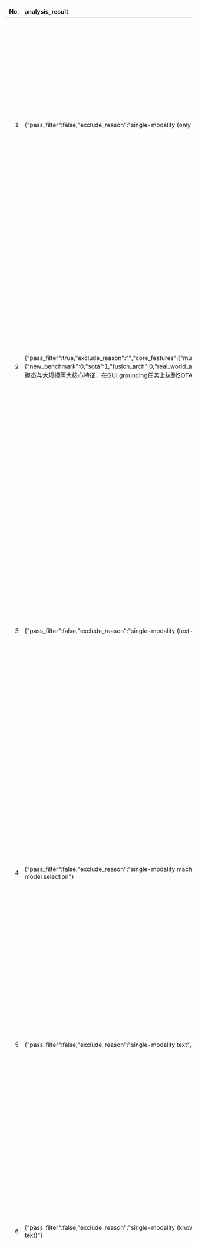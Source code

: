 |   No. |   analysis_result | title | authors | abstract | link |
|------:|:------------------|:------|:--------|:---------|:-----|
|     1 | {"pass_filter":false,"exclude_reason":"single-modality (only image)","raw_score":0,"norm_score":0,"reason":"Excluded: single-modality (only image)"} | SUB: Benchmarking CBM Generalization via Synthetic Attribute   Substitutions | Jessica Bader, Leander Girrbach, Stephan Alaniz, Zeynep Akata | Concept Bottleneck Models (CBMs) and other concept-based interpretable models show great promise for making AI applications more transparent, which is essential in fields like medicine. Despite their success, we demonstrate that CBMs struggle to reliably identify the correct concepts under distribution shifts. To assess the robustness of CBMs to concept variations, we introduce SUB: a fine-grained image and concept benchmark containing 38,400 synthetic images based on the CUB dataset. To create SUB, we select a CUB subset of 33 bird classes and 45 concepts to generate images which substitute a specific concept, such as wing color or belly pattern. We introduce a novel Tied Diffusion Guidance (TDG) method to precisely control generated images, where noise sharing for two parallel denoising processes ensures that both the correct bird class and the correct attribute are generated. This novel benchmark enables rigorous evaluation of CBMs and similar interpretable models, contributing to the development of more robust methods. Our code is available at https://github.com/ExplainableML/sub and the dataset at http://huggingface.co/datasets/Jessica-bader/SUB. | http://arxiv.org/abs/2507.23784v1 |
|     2 | {"pass_filter":true,"exclude_reason":"","core_features":{"multi_modal":1,"large_scale":1,"unified_framework":0,"novel_paradigm":0},"plus_features":{"new_benchmark":0,"sota":1,"fusion_arch":0,"real_world_app":1,"reasoning_planning":0,"scaling_modalities":0,"open_source":0},"raw_score":6,"norm_score":6,"reason":"满足多模态与大规模两大核心特征，在GUI grounding任务上达到SOTA并面向真实应用场景。"} | Phi-Ground Tech Report: Advancing Perception in GUI Grounding | Miaosen Zhang, Ziqiang Xu, Jialiang Zhu, Qi Dai, Kai Qiu, Yifan Yang, Chong Luo, Tianyi Chen, Justin Wagle, Tim Franklin, Baining Guo | With the development of multimodal reasoning models, Computer Use Agents (CUAs), akin to Jarvis from \textit{"Iron Man"}, are becoming a reality. GUI grounding is a core component for CUAs to execute actual actions, similar to mechanical control in robotics, and it directly leads to the success or failure of the system. It determines actions such as clicking and typing, as well as related parameters like the coordinates for clicks. Current end-to-end grounding models still achieve less than 65\% accuracy on challenging benchmarks like ScreenSpot-pro and UI-Vision, indicating they are far from being ready for deployment. % , as a single misclick can result in unacceptable consequences. In this work, we conduct an empirical study on the training of grounding models, examining details from data collection to model training. Ultimately, we developed the \textbf{Phi-Ground} model family, which achieves state-of-the-art performance across all five grounding benchmarks for models under $10B$ parameters in agent settings. In the end-to-end model setting, our model still achieves SOTA results with scores of \textit{\textbf{43.2}} on ScreenSpot-pro and \textit{\textbf{27.2}} on UI-Vision. We believe that the various details discussed in this paper, along with our successes and failures, not only clarify the construction of grounding models but also benefit other perception tasks. Project homepage: \href{https://zhangmiaosen2000.github.io/Phi-Ground/}{https://zhangmiaosen2000.github.io/Phi-Ground/} | http://arxiv.org/abs/2507.23779v1 |
|     3 | {"pass_filter":false,"exclude_reason":"single-modality (text-only, LLM-based)","raw_score":0,"norm_score":0,"reason":"Excluded: single-modality (text-only, LLM-based)"} | SimuRA: Towards General Goal-Oriented Agent via Simulative Reasoning   Architecture with LLM-Based World Model | Mingkai Deng, Jinyu Hou, Yilin Shen, Hongxia Jin, Graham Neubig, Zhiting Hu, Eric Xing | AI agents built on large language models (LLMs) hold enormous promise, but current practice focuses on a one-task-one-agent approach, which not only falls short of scalability and generality, but also suffers from the fundamental limitations of autoregressive LLMs. On the other hand, humans are general agents who reason by mentally simulating the outcomes of their actions and plans. Moving towards a more general and powerful AI agent, we introduce SimuRA, a goal-oriented architecture for generalized agentic reasoning. Based on a principled formulation of optimal agent in any environment, \modelname overcomes the limitations of autoregressive reasoning by introducing a world model for planning via simulation. The generalized world model is implemented using LLM, which can flexibly plan in a wide range of environments using the concept-rich latent space of natural language. Experiments on difficult web browsing tasks show that \modelname improves the success of flight search from 0\% to 32.2\%. World-model-based planning, in particular, shows consistent advantage of up to 124\% over autoregressive planning, demonstrating the advantage of world model simulation as a reasoning paradigm. We are excited about the possibility for training a single, general agent model based on LLMs that can act superintelligently in all environments. To start, we make SimuRA, a web-browsing agent built on \modelname with pretrained LLMs, available as a research demo for public testing. | http://arxiv.org/abs/2507.23773v1 |
|     4 | {"pass_filter":false,"exclude_reason":"single-modality machine learning model selection","raw_score":0,"norm_score":0,"reason":"Excluded: single-modality machine learning model selection"} | Consensus-Driven Active Model Selection | Justin Kay, Grant Van Horn, Subhransu Maji, Daniel Sheldon, Sara Beery | The widespread availability of off-the-shelf machine learning models poses a challenge: which model, of the many available candidates, should be chosen for a given data analysis task? This question of model selection is traditionally answered by collecting and annotating a validation dataset -- a costly and time-intensive process. We propose a method for active model selection, using predictions from candidate models to prioritize the labeling of test data points that efficiently differentiate the best candidate. Our method, CODA, performs consensus-driven active model selection by modeling relationships between classifiers, categories, and data points within a probabilistic framework. The framework uses the consensus and disagreement between models in the candidate pool to guide the label acquisition process, and Bayesian inference to update beliefs about which model is best as more information is collected. We validate our approach by curating a collection of 26 benchmark tasks capturing a range of model selection scenarios. CODA outperforms existing methods for active model selection significantly, reducing the annotation effort required to discover the best model by upwards of 70% compared to the previous state-of-the-art. Code and data are available at https://github.com/justinkay/coda. | http://arxiv.org/abs/2507.23771v1 |
|     5 | {"pass_filter":false,"exclude_reason":"single-modality text","raw_score":0,"norm_score":0,"reason":"Excluded: single-modality text"} | CoT-Self-Instruct: Building high-quality synthetic prompts for reasoning   and non-reasoning tasks | Ping Yu, Jack Lanchantin, Tianlu Wang, Weizhe Yuan, Olga Golovneva, Ilia Kulikov, Sainbayar Sukhbaatar, Jason Weston, Jing Xu | We propose CoT-Self-Instruct, a synthetic data generation method that instructs LLMs to first reason and plan via Chain-of-Thought (CoT) based on the given seed tasks, and then to generate a new synthetic prompt of similar quality and complexity for use in LLM training, followed by filtering for high-quality data with automatic metrics. In verifiable reasoning, our synthetic data significantly outperforms existing training datasets, such as s1k and OpenMathReasoning, across MATH500, AMC23, AIME24 and GPQA-Diamond. For non-verifiable instruction-following tasks, our method surpasses the performance of human or standard self-instruct prompts on both AlpacaEval 2.0 and Arena-Hard. | http://arxiv.org/abs/2507.23751v1 |
|     6 | {"pass_filter":false,"exclude_reason":"single-modality (knowledge graph and text)","raw_score":0,"norm_score":0,"reason":"Excluded: single-modality (knowledge graph and text)"} | Rule2Text: Natural Language Explanation of Logical Rules in Knowledge   Graphs | Nasim Shirvani-Mahdavi, Devin Wingfield, Amin Ghasemi, Chengkai Li | Knowledge graphs (KGs) often contain sufficient information to support the inference of new facts. Identifying logical rules not only improves the completeness of a knowledge graph but also enables the detection of potential errors, reveals subtle data patterns, and enhances the overall capacity for reasoning and interpretation. However, the complexity of such rules, combined with the unique labeling conventions of each KG, can make them difficult for humans to understand. In this paper, we explore the potential of large language models to generate natural language explanations for logical rules. Specifically, we extract logical rules using the AMIE 3.5.1 rule discovery algorithm from the benchmark dataset FB15k-237 and two large-scale datasets, FB-CVT-REV and FB+CVT-REV. We examine various prompting strategies, including zero- and few-shot prompting, including variable entity types, and chain-of-thought reasoning. We conduct a comprehensive human evaluation of the generated explanations based on correctness, clarity, and hallucination, and also assess the use of large language models as automatic judges. Our results demonstrate promising performance in terms of explanation correctness and clarity, although several challenges remain for future research. All scripts and data used in this study are publicly available at https://github.com/idirlab/KGRule2NL}{https://github.com/idirlab/KGRule2NL. | http://arxiv.org/abs/2507.23740v1 |
|     7 | {"pass_filter":true,"exclude_reason":"","core_features":{"multi_modal":1,"large_scale":1,"unified_framework":1,"novel_paradigm":1},"plus_features":{"new_benchmark":0,"sota":0,"fusion_arch":1,"real_world_app":1,"reasoning_planning":1,"scaling_modalities":0,"open_source":0},"raw_score":11,"norm_score":10.0,"reason":"满足多模态、大规模、统一框架、新颖范式四大核心特征，并在融合架构、真实应用及推理规划方面表现突出。"} | Distributed AI Agents for Cognitive Underwater Robot Autonomy | Markus Buchholz, Ignacio Carlucho, Michele Grimaldi, Yvan R. Petillot | Achieving robust cognitive autonomy in robots navigating complex, unpredictable environments remains a fundamental challenge in robotics. This paper presents Underwater Robot Self-Organizing Autonomy (UROSA), a groundbreaking architecture leveraging distributed Large Language Model AI agents integrated within the Robot Operating System 2 (ROS 2) framework to enable advanced cognitive capabilities in Autonomous Underwater Vehicles. UROSA decentralises cognition into specialised AI agents responsible for multimodal perception, adaptive reasoning, dynamic mission planning, and real-time decision-making. Central innovations include flexible agents dynamically adapting their roles, retrieval-augmented generation utilising vector databases for efficient knowledge management, reinforcement learning-driven behavioural optimisation, and autonomous on-the-fly ROS 2 node generation for runtime functional extensibility. Extensive empirical validation demonstrates UROSA's promising adaptability and reliability through realistic underwater missions in simulation and real-world deployments, showing significant advantages over traditional rule-based architectures in handling unforeseen scenarios, environmental uncertainties, and novel mission objectives. This work not only advances underwater autonomy but also establishes a scalable, safe, and versatile cognitive robotics framework capable of generalising to a diverse array of real-world applications. | http://arxiv.org/abs/2507.23735v1 |
|     8 | {"pass_filter":false,"exclude_reason":"single-modality mathematical theorem proving","raw_score":0,"norm_score":0,"reason":"Excluded: single-modality mathematical theorem proving"} | Seed-Prover: Deep and Broad Reasoning for Automated Theorem Proving | Luoxin Chen, Jinming Gu, Liankai Huang, Wenhao Huang, Zhicheng Jiang, Allan Jie, Xiaoran Jin, Xing Jin, Chenggang Li, Kaijing Ma, Cheng Ren, Jiawei Shen, Wenlei Shi, Tong Sun, He Sun, Jiahui Wang, Siran Wang, Zhihong Wang, Chenrui Wei, Shufa Wei, Yonghui Wu, Yuchen Wu, Yihang Xia, Huajian Xin, Fan Yang, Huaiyuan Ying, Hongyi Yuan, Zheng Yuan, Tianyang Zhan, Chi Zhang, Yue Zhang, Ge Zhang, Tianyun Zhao, Jianqiu Zhao, Yichi Zhou, Thomas Hanwen Zhu | LLMs have demonstrated strong mathematical reasoning abilities by leveraging reinforcement learning with long chain-of-thought, yet they continue to struggle with theorem proving due to the lack of clear supervision signals when solely using natural language. Dedicated domain-specific languages like Lean provide clear supervision via formal verification of proofs, enabling effective training through reinforcement learning. In this work, we propose \textbf{Seed-Prover}, a lemma-style whole-proof reasoning model. Seed-Prover can iteratively refine its proof based on Lean feedback, proved lemmas, and self-summarization. To solve IMO-level contest problems, we design three test-time inference strategies that enable both deep and broad reasoning. Seed-Prover proves $78.1\%$ of formalized past IMO problems, saturates MiniF2F, and achieves over 50\% on PutnamBench, outperforming the previous state-of-the-art by a large margin. To address the lack of geometry support in Lean, we introduce a geometry reasoning engine \textbf{Seed-Geometry}, which outperforms previous formal geometry engines. We use these two systems to participate in IMO 2025 and fully prove 5 out of 6 problems. This work represents a significant advancement in automated mathematical reasoning, demonstrating the effectiveness of formal verification with long chain-of-thought reasoning. | http://arxiv.org/abs/2507.23726v1 |
|     9 | {"pass_filter":false,"exclude_reason":"single-modality video reconstruction","raw_score":0,"norm_score":0,"reason":"Excluded: single-modality video reconstruction"} | Enhanced Velocity Field Modeling for Gaussian Video Reconstruction | Zhenyang Li, Xiaoyang Bai, Tongchen Zhang, Pengfei Shen, Weiwei Xu, Yifan Peng | High-fidelity 3D video reconstruction is essential for enabling real-time rendering of dynamic scenes with realistic motion in virtual and augmented reality (VR/AR). The deformation field paradigm of 3D Gaussian splatting has achieved near-photorealistic results in video reconstruction due to the great representation capability of deep deformation networks. However, in videos with complex motion and significant scale variations, deformation networks often overfit to irregular Gaussian trajectories, leading to suboptimal visual quality. Moreover, the gradient-based densification strategy designed for static scene reconstruction proves inadequate to address the absence of dynamic content. In light of these challenges, we propose a flow-empowered velocity field modeling scheme tailored for Gaussian video reconstruction, dubbed FlowGaussian-VR. It consists of two core components: a velocity field rendering (VFR) pipeline which enables optical flow-based optimization, and a flow-assisted adaptive densification (FAD) strategy that adjusts the number and size of Gaussians in dynamic regions. We validate our model's effectiveness on multi-view dynamic reconstruction and novel view synthesis with multiple real-world datasets containing challenging motion scenarios, demonstrating not only notable visual improvements (over 2.5 dB gain in PSNR) and less blurry artifacts in dynamic textures, but also regularized and trackable per-Gaussian trajectories. | http://arxiv.org/abs/2507.23704v1 |
|    10 | {"pass_filter":false,"exclude_reason":"single-modality text-based, no other modalities","raw_score":0,"norm_score":0,"reason":"Excluded: single-modality text-based, no other modalities"} | TextQuests: How Good are LLMs at Text-Based Video Games? | Long Phan, Mantas Mazeika, Andy Zou, Dan Hendrycks | Evaluating AI agents within complex, interactive environments that mirror real-world challenges is critical for understanding their practical capabilities. While existing agent benchmarks effectively assess skills like tool use or performance on structured tasks, they often do not fully capture an agent's ability to operate autonomously in exploratory environments that demand sustained, self-directed reasoning over a long and growing context. To spur the development of agents capable of more robust intrinsic reasoning over long horizons, we introduce TextQuests, a benchmark based on the Infocom suite of interactive fiction games. These text-based adventures, which can take human players over 30 hours and require hundreds of precise actions to solve, serve as an effective proxy for evaluating AI agents on focused, stateful tasks. The benchmark is specifically designed to assess an LLM agent's capacity for self-contained problem-solving by precluding the use of external tools, thereby focusing on intrinsic long-context reasoning capabilities in an exploratory environment characterized by the need for trial-and-error learning and sustained problem-solving within a single interactive session. We release TextQuests at https://textquests.ai. | http://arxiv.org/abs/2507.23701v1 |
|    11 | {"pass_filter":true,"exclude_reason":"","core_features":{"multi_modal":1,"large_scale":0,"unified_framework":1,"novel_paradigm":0},"plus_features":{"new_benchmark":0,"sota":0,"fusion_arch":0,"real_world_app":1,"reasoning_planning":1,"scaling_modalities":0,"open_source":0},"raw_score":6,"norm_score":6,"reason":"满足多模态与统一框架核心特征，通过自动化任务合成和分布式框架实现真实世界场景的零样本泛化及空间推理增强。"} | Scalable Multi-Task Reinforcement Learning for Generalizable Spatial   Intelligence in Visuomotor Agents | Shaofei Cai, Zhancun Mu, Haiwen Xia, Bowei Zhang, Anji Liu, Yitao Liang | While Reinforcement Learning (RL) has achieved remarkable success in language modeling, its triumph hasn't yet fully translated to visuomotor agents. A primary challenge in RL models is their tendency to overfit specific tasks or environments, thereby hindering the acquisition of generalizable behaviors across diverse settings. This paper provides a preliminary answer to this challenge by demonstrating that RL-finetuned visuomotor agents in Minecraft can achieve zero-shot generalization to unseen worlds. Specifically, we explore RL's potential to enhance generalizable spatial reasoning and interaction capabilities in 3D worlds. To address challenges in multi-task RL representation, we analyze and establish cross-view goal specification as a unified multi-task goal space for visuomotor policies. Furthermore, to overcome the significant bottleneck of manual task design, we propose automated task synthesis within the highly customizable Minecraft environment for large-scale multi-task RL training, and we construct an efficient distributed RL framework to support this. Experimental results show RL significantly boosts interaction success rates by $4\times$ and enables zero-shot generalization of spatial reasoning across diverse environments, including real-world settings. Our findings underscore the immense potential of RL training in 3D simulated environments, especially those amenable to large-scale task generation, for significantly advancing visuomotor agents' spatial reasoning. | http://arxiv.org/abs/2507.23698v1 |
|    12 | {"pass_filter":false,"exclude_reason":"pure review without empirical validation","raw_score":0,"norm_score":0,"reason":"Excluded: pure review without empirical validation"} | A survey of multi-agent geosimulation methodologies: from ABM to LLM | Virginia Padilla, Jacinto Dávila | We provide a comprehensive examination of agent-based approaches that codify the principles and linkages underlying multi-agent systems, simulations, and information systems. Based on two decades of study, this paper confirms a framework intended as a formal specification for geosimulation platforms. Our findings show that large language models (LLMs) can be effectively incorporated as agent components if they follow a structured architecture specific to fundamental agent activities such as perception, memory, planning, and action. This integration is precisely consistent with the architecture that we formalize, providing a solid platform for next-generation geosimulation systems. | http://arxiv.org/abs/2507.23694v1 |
|    13 | {"pass_filter":true,"exclude_reason":"","core_features":{"multi_modal":1,"large_scale":0,"unified_framework":1,"novel_paradigm":1},"plus_features":{"new_benchmark":0,"sota":1,"fusion_arch":0,"real_world_app":1,"reasoning_planning":0,"scaling_modalities":0,"open_source":0},"raw_score":8,"norm_score":8,"reason":"满足多模态、统一框架及新颖范式核心特征，并在真实机器人应用和SOTA性能上表现突出。"} | villa-X: Enhancing Latent Action Modeling in Vision-Language-Action   Models | Xiaoyu Chen, Hangxing Wei, Pushi Zhang, Chuheng Zhang, Kaixin Wang, Yanjiang Guo, Rushuai Yang, Yucen Wang, Xinquan Xiao, Li Zhao, Jianyu Chen, Jiang Bian | Visual-Language-Action (VLA) models have emerged as a popular paradigm for learning robot manipulation policies that can follow language instructions and generalize to novel scenarios. Recent work has begun to explore the incorporation of latent actions, an abstract representation of visual change between two frames, into VLA pre-training. In this paper, we introduce villa-X, a novel Visual-Language-Latent-Action (ViLLA) framework that advances latent action modeling for learning generalizable robot manipulation policies. Our approach improves both how latent actions are learned and how they are incorporated into VLA pre-training. Together, these contributions enable villa-X to achieve superior performance across simulated environments including SIMPLER and LIBERO, as well as on two real-world robot setups including gripper and dexterous hand manipulation. We believe the ViLLA paradigm holds significant promise, and that our villa-X provides a strong foundation for future research. | http://arxiv.org/abs/2507.23682v1 |
|    14 | {"pass_filter":false,"exclude_reason":"single-modality text","raw_score":0,"norm_score":0,"reason":"Excluded: single-modality text"} | Automating AI Failure Tracking: Semantic Association of Reports in AI   Incident Database | Diego Russo, Gian Marco Orlando, Valerio La Gatta, Vincenzo Moscato | Artificial Intelligence (AI) systems are transforming critical sectors such as healthcare, finance, and transportation, enhancing operational efficiency and decision-making processes. However, their deployment in high-stakes domains has exposed vulnerabilities that can result in significant societal harm. To systematically study and mitigate these risk, initiatives like the AI Incident Database (AIID) have emerged, cataloging over 3,000 real-world AI failure reports. Currently, associating a new report with the appropriate AI Incident relies on manual expert intervention, limiting scalability and delaying the identification of emerging failure patterns.   To address this limitation, we propose a retrieval-based framework that automates the association of new reports with existing AI Incidents through semantic similarity modeling. We formalize the task as a ranking problem, where each report-comprising a title and a full textual description-is compared to previously documented AI Incidents based on embedding cosine similarity. Benchmarking traditional lexical methods, cross-encoder architectures, and transformer-based sentence embedding models, we find that the latter consistently achieve superior performance. Our analysis further shows that combining titles and descriptions yields substantial improvements in ranking accuracy compared to using titles alone. Moreover, retrieval performance remains stable across variations in description length, highlighting the robustness of the framework. Finally, we find that retrieval performance consistently improves as the training set expands. Our approach provides a scalable and efficient solution for supporting the maintenance of the AIID. | http://arxiv.org/abs/2507.23669v1 |
|    15 | {"pass_filter":false,"exclude_reason":"single-modality education recommendation","raw_score":0,"norm_score":0,"reason":"Excluded: single-modality education recommendation"} | Personalized Education with Ranking Alignment Recommendation | Haipeng Liu, Yuxuan Liu, Ting Long | Personalized question recommendation aims to guide individual students through questions to enhance their mastery of learning targets. Most previous methods model this task as a Markov Decision Process and use reinforcement learning to solve, but they struggle with efficient exploration, failing to identify the best questions for each student during training. To address this, we propose Ranking Alignment Recommendation (RAR), which incorporates collaborative ideas into the exploration mechanism, enabling more efficient exploration within limited training episodes. Experiments show that RAR effectively improves recommendation performance, and our framework can be applied to any RL-based question recommender. Our code is available in https://github.com/wuming29/RAR.git. | http://arxiv.org/abs/2507.23664v1 |
|    16 | {"pass_filter":false,"exclude_reason":"single-modality visual (classification and segmentation)","raw_score":0,"norm_score":0,"reason":"Excluded: single-modality visual (classification and segmentation)"} | Efficient Masked Attention Transformer for Few-Shot Classification and   Segmentation | Dustin Carrión-Ojeda, Stefan Roth, Simone Schaub-Meyer | Few-shot classification and segmentation (FS-CS) focuses on jointly performing multi-label classification and multi-class segmentation using few annotated examples. Although the current state of the art (SOTA) achieves high accuracy in both tasks, it struggles with small objects. To overcome this, we propose the Efficient Masked Attention Transformer (EMAT), which improves classification and segmentation accuracy, especially for small objects. EMAT introduces three modifications: a novel memory-efficient masked attention mechanism, a learnable downscaling strategy, and parameter-efficiency enhancements. EMAT outperforms all FS-CS methods on the PASCAL-5$^i$ and COCO-20$^i$ datasets, using at least four times fewer trainable parameters. Moreover, as the current FS-CS evaluation setting discards available annotations, despite their costly collection, we introduce two novel evaluation settings that consider these annotations to better reflect practical scenarios. | http://arxiv.org/abs/2507.23642v1 |
|    17 | {"pass_filter":false,"exclude_reason":"single-modality (only image modalities)","raw_score":0,"norm_score":0,"reason":"Excluded: single-modality (only image modalities)"} | OptiGradTrust: Byzantine-Robust Federated Learning with Multi-Feature   Gradient Analysis and Reinforcement Learning-Based Trust Weighting | Mohammad Karami, Fatemeh Ghassemi, Hamed Kebriaei, Hamid Azadegan | Federated Learning (FL) enables collaborative model training across distributed medical institutions while preserving patient privacy, but remains vulnerable to Byzantine attacks and statistical heterogeneity. We present OptiGradTrust, a comprehensive defense framework that evaluates gradient updates through a novel six-dimensional fingerprint including VAE reconstruction error, cosine similarity metrics, $L_2$ norm, sign-consistency ratio, and Monte Carlo Shapley value, which drive a hybrid RL-attention module for adaptive trust scoring. To address convergence challenges under data heterogeneity, we develop FedBN-Prox (FedBN-P), combining Federated Batch Normalization with proximal regularization for optimal accuracy-convergence trade-offs. Extensive evaluation across MNIST, CIFAR-10, and Alzheimer's MRI datasets under various Byzantine attack scenarios demonstrates significant improvements over state-of-the-art defenses, achieving up to +1.6 percentage points over FLGuard under non-IID conditions while maintaining robust performance against diverse attack patterns through our adaptive learning approach. | http://arxiv.org/abs/2507.23638v1 |
|    18 | {"pass_filter":false,"exclude_reason":"single-modality (text-only) memory recall","raw_score":0,"norm_score":0,"reason":"Excluded: single-modality (text-only) memory recall"} | MemoCue: Empowering LLM-Based Agents for Human Memory Recall via   Strategy-Guided Querying | Qian Zhao, Zhuo Sun, Bin Guo, Zhiwen Yu | Agent-assisted memory recall is one critical research problem in the field of human-computer interaction. In conventional methods, the agent can retrieve information from its equipped memory module to help the person recall incomplete or vague memories. The limited size of memory module hinders the acquisition of complete memories and impacts the memory recall performance in practice. Memory theories suggest that the person's relevant memory can be proactively activated through some effective cues. Inspired by this, we propose a novel strategy-guided agent-assisted memory recall method, allowing the agent to transform an original query into a cue-rich one via the judiciously designed strategy to help the person recall memories. To this end, there are two key challenges. (1) How to choose the appropriate recall strategy for diverse forgetting scenarios with distinct memory-recall characteristics? (2) How to obtain the high-quality responses leveraging recall strategies, given only abstract and sparsely annotated strategy patterns? To address the challenges, we propose a Recall Router framework. Specifically, we design a 5W Recall Map to classify memory queries into five typical scenarios and define fifteen recall strategy patterns across the corresponding scenarios. We then propose a hierarchical recall tree combined with the Monte Carlo Tree Search algorithm to optimize the selection of strategy and the generation of strategy responses. We construct an instruction tuning dataset and fine-tune multiple open-source large language models (LLMs) to develop MemoCue, an agent that excels in providing memory-inspired responses. Experiments on three representative datasets show that MemoCue surpasses LLM-based methods by 17.74% in recall inspiration. Further human evaluation highlights its advantages in memory-recall applications. | http://arxiv.org/abs/2507.23633v1 |
|    19 | {"pass_filter":false,"exclude_reason":"single-modality time series","raw_score":0,"norm_score":0,"reason":"Excluded: single-modality time series"} | L-GTA: Latent Generative Modeling for Time Series Augmentation | Luis Roque, Carlos Soares, Vitor Cerqueira, Luis Torgo | Data augmentation is gaining importance across various aspects of time series analysis, from forecasting to classification and anomaly detection tasks. We introduce the Latent Generative Transformer Augmentation (L-GTA) model, a generative approach using a transformer-based variational recurrent autoencoder. This model uses controlled transformations within the latent space of the model to generate new time series that preserve the intrinsic properties of the original dataset. L-GTA enables the application of diverse transformations, ranging from simple jittering to magnitude warping, and combining these basic transformations to generate more complex synthetic time series datasets. Our evaluation of several real-world datasets demonstrates the ability of L-GTA to produce more reliable, consistent, and controllable augmented data. This translates into significant improvements in predictive accuracy and similarity measures compared to direct transformation methods. | http://arxiv.org/abs/2507.23615v1 |
|    20 | {"pass_filter":false,"exclude_reason":"insufficient core features (only multi_modal, need ≥2)","raw_score":0,"norm_score":0,"reason":"Excluded: insufficient core features (only multi_modal, need ≥2)"} | LLM-Based Identification of Infostealer Infection Vectors from   Screenshots: The Case of Aurora | Estelle Ruellan, Eric Clay, Nicholas Ascoli | Infostealers exfiltrate credentials, session cookies, and sensitive data from infected systems. With over 29 million stealer logs reported in 2024, manual analysis and mitigation at scale are virtually unfeasible/unpractical. While most research focuses on proactive malware detection, a significant gap remains in leveraging reactive analysis of stealer logs and their associated artifacts. Specifically, infection artifacts such as screenshots, image captured at the point of compromise, are largely overlooked by the current literature. This paper introduces a novel approach leveraging Large Language Models (LLMs), more specifically gpt-4o-mini, to analyze infection screenshots to extract potential Indicators of Compromise (IoCs), map infection vectors, and track campaigns. Focusing on the Aurora infostealer, we demonstrate how LLMs can process screenshots to identify infection vectors, such as malicious URLs, installer files, and exploited software themes. Our method extracted 337 actionable URLs and 246 relevant files from 1000 screenshots, revealing key malware distribution methods and social engineering tactics. By correlating extracted filenames, URLs, and infection themes, we identified three distinct malware campaigns, demonstrating the potential of LLM-driven analysis for uncovering infection workflows and enhancing threat intelligence. By shifting malware analysis from traditional log-based detection methods to a reactive, artifact-driven approach that leverages infection screenshots, this research presents a scalable method for identifying infection vectors and enabling early intervention. | http://arxiv.org/abs/2507.23611v1 |
